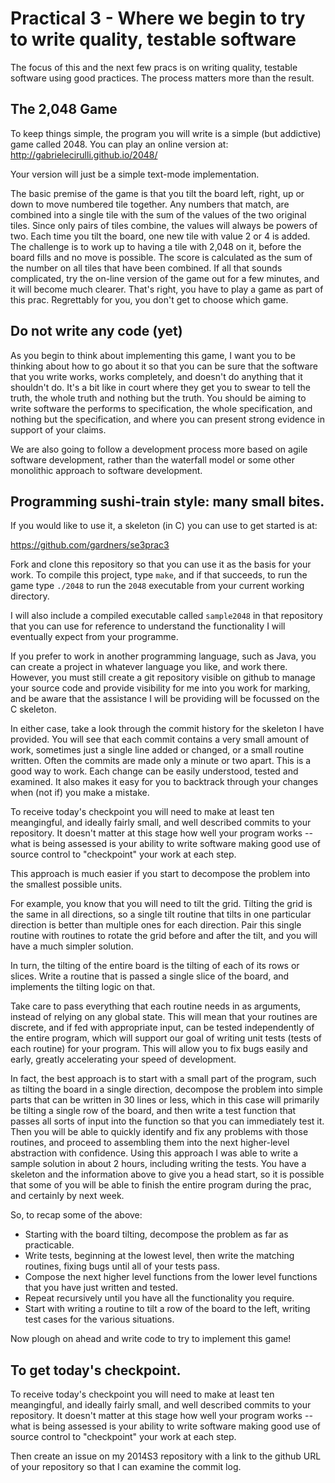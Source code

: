 Practical 3 - Where we begin to try to write quality, testable software
=======================================================================

The focus of this and the next few pracs is on writing quality, testable software using good practices.  The process matters more than the result.

The 2,048 Game
--------------

To keep things simple, the program you will write is a simple (but addictive) game called 2048. You can play an online version at: http://gabrielecirulli.github.io/2048/

Your version will just be a simple text-mode implementation.

The basic premise of the game is that you tilt the board left, right, up or down to move numbered tile together.  Any numbers that match, are combined into a single tile with the sum of the values of the two original tiles.  Since only pairs of tiles combine, the values will always be powers of two.  Each time you tilt the board, one new tile with value 2 or 4 is added.  The challenge is to work up to having a tile with 2,048 on it, before the board fills and no move is possible.  The score is calculated as the sum of the number on all tiles that have been combined.  If all that sounds complicated, try the on-line version of the game out for a few minutes, and it will become much clearer.  That's right, you have to play a game as part of this prac. Regrettably for you, you don't get to choose which game.

Do not write any code (yet)
---------------------------

As you begin to think about implementing this game, I want you to be thinking about how to go about it so that you can be sure that the software that you write works, works completely, and doesn't do anything that it shouldn't do.  It's a bit like in court where they get you to swear to tell the truth, the whole truth and nothing but the truth.  You should be aiming to write software the performs to specification, the whole specification, and nothing but the specification, and where you can present strong evidence in support of your claims.

We are also going to follow a development process more based on agile software development, rather than the waterfall model or some other monolithic approach to software development.

Programming sushi-train style: many small bites.
------------------------------------------------

If you would like to use it, a skeleton (in C) you can use to get started is at: 

https://github.com/gardners/se3prac3 

Fork and clone this repository so that you can use it as the basis for your work.  To compile this project, type `make`, and if that succeeds, to run the game type `./2048` to run the `2048` executable from your current working directory.

I will also include a compiled executable called `sample2048` in that repository that you can use for reference to understand the functionality I will eventually expect from your programme.

If you prefer to work in another programming language, such as Java, you can create a project in whatever language you like, and work there.  However, you must still create a git repository visible on github to manage your source code and provide visibility for me into you work for marking, and be aware that the assistance I will be providing will be focussed on the C skeleton.

In either case, take a look through the commit history for the skeleton I have provided. You will see that each commit contains a very small amount of work, sometimes just a single line added or changed, or a small routine written.  Often the commits are made only a minute or two apart.  This is a good way to work.  Each change can be easily understood, tested and examined.  It also makes it easy for you to backtrack through your changes when (not if) you make a mistake.

To receive today's checkpoint you will need to make at least ten meangingful, and ideally fairly small, and well described commits to your repository.  It doesn't matter at this stage how well your program works -- what is being assessed is your ability to write software making good use of source control to "checkpoint" your work at each step.

This approach is much easier if you start to decompose the problem into the smallest possible units.  

For example, you know that you will need to tilt the grid.  Tilting the grid is the same in all directions, so a single tilt routine that tilts in one particular direction is better than multiple ones for each direction.  Pair this single routine with routines to rotate the grid before and after the tilt, and you will have a much simpler solution.  

In turn, the tilting of the entire board is the tilting of each of its rows or slices.  Write a routine that is passed a single slice of the board, and implements the tilting logic on that.

Take care to pass everything that each routine needs in as arguments, instead of relying on any global state.  This will mean that your routines are discrete, and if fed with appropriate input, can be tested independently of the entire program, which will support our goal of writing unit tests (tests of each routine) for your program.  This will allow you to fix bugs easily and early, greatly accelerating your speed of development.

In fact, the best approach is to start with a small part of the program, such as tilting the board in a single direction, decompose the problem into simple parts that can be written in 30 lines or less, which in this case will primarily be tilting a single row of the board, and then write a test function that passes all sorts of input into the function so that you can immediately test it.  Then you will be able to quickly identify and fix any problems with those routines, and proceed to assembling them into the next higher-level abstraction with confidence.  Using this approach I was able to write a sample solution in about 2 hours, including writing the tests. 
You have a skeleton and the information above to give you a head start, so it is possible that some of you will be able to finish the entire program during the prac, and certainly by next week.

So, to recap some of the above:

  * Starting with the board tilting, decompose the problem as far as practicable.
  * Write tests, beginning at the lowest level, then write the matching routines, fixing bugs until all of your tests pass.
  * Compose the next higher level functions from the lower level functions that you have just written and tested.
  * Repeat recursively until you have all the functionality you require.
  * Start with writing a routine to tilt a row of the board to the left, writing test cases for the various situations.

Now plough on ahead and write code to try to implement this game!  

To get today's checkpoint.
--------------------------

To receive today's checkpoint you will need to make at least ten meangingful, and ideally fairly small, and well described commits to your repository.  It doesn't matter at this stage how well your program works -- what is being assessed is your ability to write software making good use of source control to "checkpoint" your work at each step.

Then create an issue on my 2014S3 repository with a link to the github URL of your repository so that I can examine the commit log.
